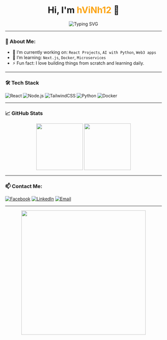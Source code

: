 <h1 align="center">Hi, I'm <span style="color:#fca311">hViNh12</span> 👋</h1>

<p align="center">
  <img src="https://readme-typing-svg.demolab.com?font=Fira+Code&weight=500&size=24&pause=1000&center=true&vCenter=true&width=435&lines=Senior+React+Developer;Fullstack+Web+%7C+AI+Lover;UI%2FUX+Design+Enthusiast;Let's+Code+and+Build+Awesome+Stuff!" alt="Typing SVG" />
</p>

---

### 🚀 About Me:
- 🔭 I’m currently working on: `React Projects`, `AI with Python`, `Web3 apps`
- 🌱 I’m learning: `Next.js`, `Docker`, `Microservices`
- ⚡ Fun fact: I love building things from scratch and learning daily.

---

### 🛠️ Tech Stack
![React](https://img.shields.io/badge/-React-61DAFB?logo=react&logoColor=white&style=for-the-badge)
![Node.js](https://img.shields.io/badge/-Node.js-339933?logo=node.js&logoColor=white&style=for-the-badge)
![TailwindCSS](https://img.shields.io/badge/-TailwindCSS-06B6D4?logo=tailwindcss&logoColor=white&style=for-the-badge)
![Python](https://img.shields.io/badge/-Python-3776AB?logo=python&logoColor=white&style=for-the-badge)
![Docker](https://img.shields.io/badge/-Docker-2496ED?logo=docker&logoColor=white&style=for-the-badge)

---

### 📈 GitHub Stats
<p align="center">
  <img src="https://github-readme-stats.vercel.app/api?username=hViNh12&show_icons=true&theme=radical" height="150"/>
  <img src="https://github-readme-stats.vercel.app/api/top-langs/?username=hViNh12&layout=compact&theme=radical" height="150"/>
</p>

---

### 📫 Contact Me:
[![Facebook](https://img.shields.io/badge/-Facebook-blue?logo=facebook&style=flat-square)](https://facebook.com/)
[![LinkedIn](https://img.shields.io/badge/-LinkedIn-blue?logo=linkedin&style=flat-square)](https://linkedin.com/)
[![Email](https://img.shields.io/badge/-Email-red?logo=gmail&style=flat-square)](mailto:your_email@gmail.com)

---

<p align="center">
  <img src="https://media.giphy.com/media/qgQUggAC3Pfv687qPC/giphy.gif" width="400" />
</p>
